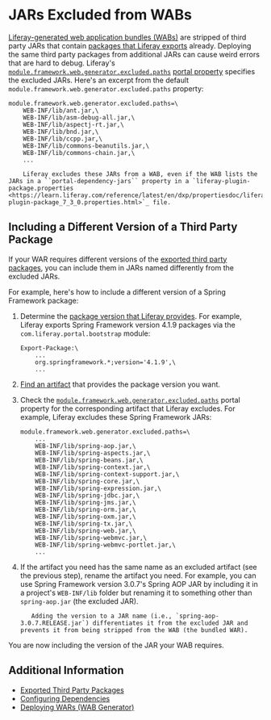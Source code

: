 # JARs Excluded from WABs

[Liferay-generated web application bundles \(WABs\)](./deploying-wars-wab-generator.md) are stripped of third party JARs that contain [packages that Liferay exports](../../liferay-internals/reference/exported-third-party-packages.md) already. Deploying the same third party packages from additional JARs can cause weird errors that are hard to debug. Liferay's [`module.framework.web.generator.excluded.paths`](https://learn.liferay.com/reference/latest/en/dxp/propertiesdoc/portal.properties.html#Module%20Framework%20Web%20Application%20Bundles) [portal property](../../installation-and-upgrades/reference/portal-properties.md) specifies the excluded JARs. Here's an excerpt from the default `module.framework.web.generator.excluded.paths` property:

```properties
module.framework.web.generator.excluded.paths=\
    WEB-INF/lib/ant.jar,\
    WEB-INF/lib/asm-debug-all.jar,\
    WEB-INF/lib/aspectj-rt.jar,\
    WEB-INF/lib/bnd.jar,\
    WEB-INF/lib/ccpp.jar,\
    WEB-INF/lib/commons-beanutils.jar,\
    WEB-INF/lib/commons-chain.jar,\
    ...
```

```note::
    Liferay excludes these JARs from a WAB, even if the WAB lists the JARs in a ``portal-dependency-jars`` property in a `liferay-plugin-package.properties <https://learn.liferay.com/reference/latest/en/dxp/propertiesdoc/liferay-plugin-package_7_3_0.properties.html>`_ file.
```

## Including a Different Version of a Third Party Package

If your WAR requires different versions of the [exported third party packages](../../liferay-internals/reference/exported-third-party-packages.md), you can include them in JARs named differently from the excluded JARs.

For example, here's how to include a different version of a Spring Framework package:

1. Determine the [package version that Liferay provides](../../liferay-internals/reference/exported-third-party-packages.md). For example, Liferay exports Spring Framework version 4.1.9 packages via the `com.liferay.portal.bootstrap` module:

    ```
    Export-Package:\
        ...
        org.springframework.*;version='4.1.9',\
        ...
    ```

1. [Find an artifact](../../liferay-internals/fundamentals/configuring-dependencies/finding-artifacts.md) that provides the package version you want.

1. Check the [`module.framework.web.generator.excluded.paths`](https://learn.liferay.com/reference/latest/en/dxp/propertiesdoc/portal.properties.html#Module%20Framework) portal property for the corresponding artifact that Liferay excludes. For example, Liferay excludes these Spring Framework JARs:

    ```properties
    module.framework.web.generator.excluded.paths=\
        ...
        WEB-INF/lib/spring-aop.jar,\
        WEB-INF/lib/spring-aspects.jar,\
        WEB-INF/lib/spring-beans.jar,\
        WEB-INF/lib/spring-context.jar,\
        WEB-INF/lib/spring-context-support.jar,\
        WEB-INF/lib/spring-core.jar,\
        WEB-INF/lib/spring-expression.jar,\
        WEB-INF/lib/spring-jdbc.jar,\
        WEB-INF/lib/spring-jms.jar,\
        WEB-INF/lib/spring-orm.jar,\
        WEB-INF/lib/spring-oxm.jar,\
        WEB-INF/lib/spring-tx.jar,\
        WEB-INF/lib/spring-web.jar,\
        WEB-INF/lib/spring-webmvc.jar,\
        WEB-INF/lib/spring-webmvc-portlet.jar,\
        ...
    ```

1. If the artifact you need has the same name as an excluded artifact (see the previous step), rename the artifact you need. For example, you can use Spring Framework version 3.0.7's Spring AOP JAR by including it in a project's `WEB-INF/lib` folder but renaming it to something other than `spring-aop.jar` (the excluded JAR).

    ```tip::
       Adding the version to a JAR name (i.e., `spring-aop-3.0.7.RELEASE.jar`) differentiates it from the excluded JAR and prevents it from being stripped from the WAB (the bundled WAR).
    ```

You are now including the version of the JAR your WAB requires.

## Additional Information

* [Exported Third Party Packages](../../liferay-internals/reference/exported-third-party-packages.md)
* [Configuring Dependencies](../../liferay-internals/fundamentals/configuring-dependencies.md)
* [Deploying WARs \(WAB Generator\)](./deploying-wars-wab-generator.md)
